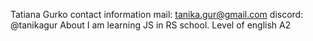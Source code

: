  Tatiana Gurko
 contact information
 mail: tanika.gur@gmail.com
 discord: @tanikagur
 About
 I am learning JS in RS school.
 Level of english
 A2